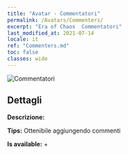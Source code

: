 ```yaml
---
title: "Avatar - Commentatori"
permalink: /Avatars/Commenters/
excerpt: "Era of Chaos  Commentatori"
last_modified_at: 2021-07-14
locale: it
ref: "Commenters.md"
toc: false
classes: wide
---
```

 ![Commentatori](/images/a/avatarFrame_14.png)

## Dettagli

 **Descrizione:**  

 **Tips:** Ottenibile aggiungendo commenti 

 **Is available:**  + 


